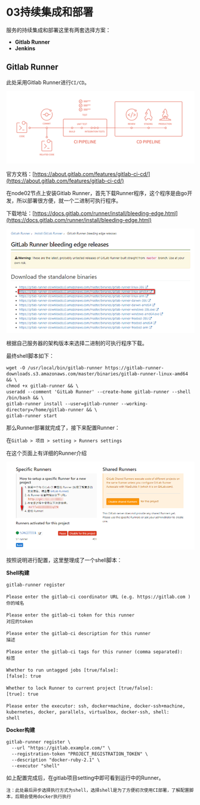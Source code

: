 03持续集成和部署
===

服务的持续集成和部署这里有两套选择方案：
* **Gitlab Runner**
* **Jenkins**

## Gitlab Runner
此处采用Gitlab Runner进行`CI/CD`。

![cicd_pipeline_infograph](img.resource/cicd_pipeline_infograph.png)

官方文档：[https://about.gitlab.com/features/gitlab-ci-cd/](https://about.gitlab.com/features/gitlab-ci-cd/)

在node02节点上安装Gitlab Runner，首先下载Runner程序，这个程序是由go开发，所以部署很方便，就一个二进制可执行程序。

下载地址：[https://docs.gitlab.com/runner/install/bleeding-edge.html](https://docs.gitlab.com/runner/install/bleeding-edge.html)

![2018-04-08_150317](img.resource/2018-04-08_150317.png)

根据自己服务器的架构版本来选择二进制的可执行程序下载。

最终shell脚本如下：

```shell
wget -O /usr/local/bin/gitlab-runner https://gitlab-runner-downloads.s3.amazonaws.com/master/binaries/gitlab-runner-linux-amd64 && \
chmod +x gitlab-runner && \
useradd --comment 'GitLab Runner' --create-home gitlab-runner --shell /bin/bash && \
gitlab-runner install --user=gitlab-runner --working-directory=/home/gitlab-runner && \
gitlab-runner start
```
那么Runner部署就完成了，接下来配置Runner：

在`Gitlab > 项目 > setting > Runners settings`

在这个页面上有详细的Runner介绍

![2018-04-08_152128](img.resource/2018-04-08_152128.png)

按照说明进行配置，这里整理成了一个shell脚本：

**Shell构建**
```shell
gitlab-runner register

Please enter the gitlab-ci coordinator URL (e.g. https://gitlab.com )
你的域名

Please enter the gitlab-ci token for this runner
对应的token

Please enter the gitlab-ci description for this runner
描述

Please enter the gitlab-ci tags for this runner (comma separated):
标签

Whether to run untagged jobs [true/false]:
[false]: true

Whether to lock Runner to current project [true/false]:
[true]: true

Please enter the executor: ssh, docker+machine, docker-ssh+machine, kubernetes, docker, parallels, virtualbox, docker-ssh, shell:
shell
```

**Docker构建**
```shell
gitlab-runner register \
  --url "https://gitlab.example.com/" \
  --registration-token "PROJECT_REGISTRATION_TOKEN" \
  --description "docker-ruby-2.1" \
  --executor "shell"
```

如上配置完成后，在gitlab项目setting中即可看到运行中的Runner。

	注：此处最后异步选择执行方式为shell，选择shell是为了方便初次使用CI部署，了解配置脚本，后期会使用docker执行执行